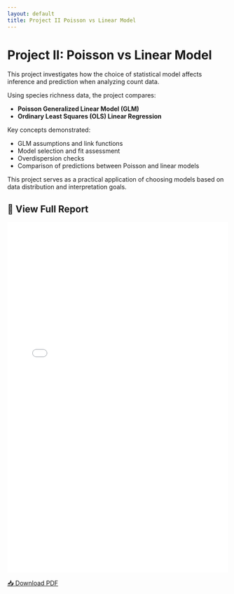 ```yaml
---
layout: default
title: Project II Poisson vs Linear Model
---
```


# Project II: Poisson vs Linear Model

This project investigates how the choice of statistical model affects inference and prediction when analyzing count data.

Using species richness data, the project compares:

- **Poisson Generalized Linear Model (GLM)**
- **Ordinary Least Squares (OLS) Linear Regression**

Key concepts demonstrated:

- GLM assumptions and link functions
- Model selection and fit assessment
- Overdispersion checks
- Comparison of predictions between Poisson and linear models

This project serves as a practical application of choosing models based on data distribution and interpretation goals.

## 📄 View Full Report

<iframe src="/pdfs/DSA8020_Project2_SligerMeredith.pdf" width="100%" height="800px" style="border: none;"></iframe>

[📥 Download PDF](/pdfs/DSA8020_Project2_SligerMeredith.pdf)
